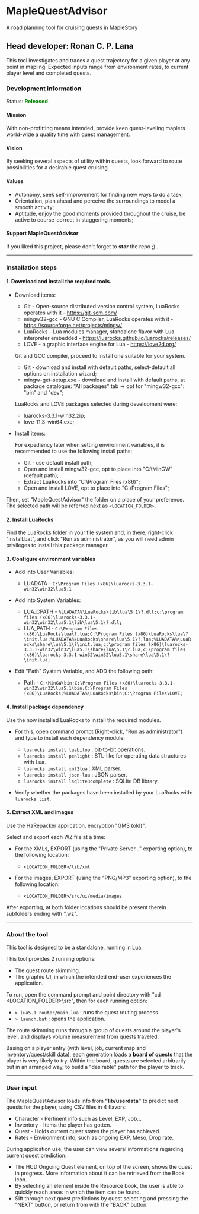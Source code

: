 # MapleQuestAdvisor
 A road planning tool for cruising quests in MapleStory

## Head developer: Ronan C. P. Lana

This tool investigates and traces a quest trajectory for a given player at any point in mapling.
Expected inputs range from environment rates, to current player level and completed quests.

### Development information

Status: <span style="color:green">__Released__</span>.

#### Mission

With non-profitting means intended, provide keen quest-leveling maplers world-wide a quality time with quest management.

#### Vision

By seeking several aspects of utility within quests, look forward to route possibilities for a desirable quest cruising.

#### Values

* Autonomy, seek self-improvement for finding new ways to do a task;
* Orientation, plan ahead and perceive the surroundings to model a smooth activity;
* Aptitude, enjoy the good moments provided throughout the cruise, be active to course-correct in staggering moments;

#### Support MapleQuestAdvisor

If you liked this project, please don't forget to __star__ the repo ;) .

---
### Installation steps

#### 1. Download and install the required tools.

  + Download items:

    * Git - Open-source distributed version control system, LuaRocks operates with it - https://git-scm.com/
    * mingw32-gcc - GNU C Compiler, LuaRocks operates with it - https://sourceforge.net/projects/mingw/
    * LuaRocks - Lua modules manager, standalone flavor with Lua interpreter embedded - https://luarocks.github.io/luarocks/releases/
    * LOVE - a graphic interface engine for Lua - https://love2d.org/

    Git and GCC compiler, proceed to install one suitable for your system.

    * Git - download and install with default paths, select-default all options on installation wizard;
    * mingw-get-setup.exe - download and install with default paths, at package catalogue: "All packages" tab -> opt for "mingw32-gcc": "bin" and "dev";

    LuaRocks and LOVE packages selected during development were:

    * luarocks-3.3.1-win32.zip;
    * love-11.3-win64.exe;

  + Install items:

    For expediency later when setting environment variables, it is recommended to use the following install paths:

    * Git - use default install path;
    * Open and install mingw32-gcc, opt to place into "C:\MinGW" (default path);
    * Extract LuaRocks into "C:\Program Files (x86)";
    * Open and install LOVE, opt to place into "C:\Program Files";

  Then, set "MapleQuestAdvisor" the folder on a place of your preference. The selected path will be referred next as `<LOCATION_FOLDER>`.

#### 2. Install LuaRocks

  Find the LuaRocks folder in your file system and, in there, right-click "install.bat", and click "Run as administrator", as you will need admin privileges to install this package manager.

#### 3. Configure environment variables

  + Add into User Variables:
    * LUADATA - `C:\Program Files (x86)\luarocks-3.3.1-win32\win32\lua5.1`

  + Add into System Variables:
    * LUA_CPATH - `%LUADATA%\LuaRocks\lib\lua\5.1\?.dll;c:\program files (x86)\luarocks-3.3.1-win32\win32\lua5.1\lib\lua\5.1\?.dll;`
    * LUA_PATH - `C:\Program Files (x86)\LuaRocks\lua\?.lua;C:\Program Files (x86)\LuaRocks\lua\?\init.lua;%LUADATA%\LuaRocks\share\lua\5.1\?.lua;%LUADATA%\LuaRocks\share\lua\5.1\?\init.lua;c:\program files (x86)\luarocks-3.3.1-win32\win32\lua5.1\share\lua\5.1\?.lua;c:\program files (x86)\luarocks-3.3.1-win32\win32\lua5.1\share\lua\5.1\?\init.lua;`

  + Edit "Path" System Variable, and ADD the following path:
    * Path - `C:\MinGW\bin;C:\Program Files (x86)\luarocks-3.3.1-win32\win32\lua5.1\bin;C:\Program Files (x86)\LuaRocks;%LUADATA%\LuaRocks\bin;C:\Program Files\LOVE;`

#### 4. Install package dependency

Use the now installed LuaRocks to install the required modules.

  + For this, open command prompt (Right-click, "Run as administrator") and type to install each dependency module:
    * `luarocks install luabitop` : bit-to-bit operations.
    * `luarocks install penlight` : STL-like for operating data structures with Lua.
    * `luarocks install xml2lua` : XML parser.
    * `luarocks install json-lua` : JSON parser.
    * `luarocks install lsqlite3complete` : SQLite DB library.

  + Verify whether the packages have been installed by your LuaRocks with: `luarocks list`.

#### 5. Extract XML and images

Use the HaRepacker application, encryption "GMS (old)".

  Select and export each WZ file at a time:

  + For the XMLs, EXPORT (using the "Private Server..." exporting option), to the following location:
    * `<LOCATION_FOLDER>/lib/xml`

  + For the images, EXPORT (using the "PNG/MP3" exporting option), to the following location:
    * `<LOCATION_FOLDER>/src/ui/media/images`

  After exporting, at both folder locations should be present therein subfolders ending with ".wz".

---
### About the tool

This tool is designed to be a standalone, running in Lua.

This tool provides 2 running options:
* The quest route skimming.
* The graphic UI, in which the intended end-user experiences the application.

To run, open the command prompt and point directory with "cd <LOCATION_FOLDER>\src", then for each running option:

* `> lua5.1 router/main.lua` : runs the quest routing process.
* `> launch.bat` : opens the application.

The route skimming runs through a group of quests around the player's level, and displays volume measurement from quests traveled.

Basing on a player entry (with level, job, current map and inventory/quest/skill data), each generation loads a __board of quests__ that the player is very likely to try. Within the board, quests are selected arbitrarily but in an arranged way, to build a "desirable" path for the player to track.

---
### User input

The MapleQuestAdvisor loads info from **"lib/userdata"** to predict next quests for the player, using CSV files in 4 flavors:

* Character - Pertinent info such as Level, EXP, Job...
* Inventory - Items the player has gotten.
* Quest - Holds current quest states the player has achieved.
* Rates - Environment info, such as ongoing EXP, Meso, Drop rate.

During application use, the user can view several informations regarding current quest prediction:

* The HUD Ongoing Quest element, on top of the screen, shows the quest in progress. More information about it can be retrieved from the Book icon.
* By selecting an element inside the Resource book, the user is able to quickly reach areas in which the item can be found.
* Sift through next quest predictions by quest selecting and pressing the "NEXT" button, or return from with the "BACK" button.
